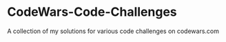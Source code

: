 # CodeWars-Code-Challenges
A collection of my solutions for various code challenges on codewars.com
